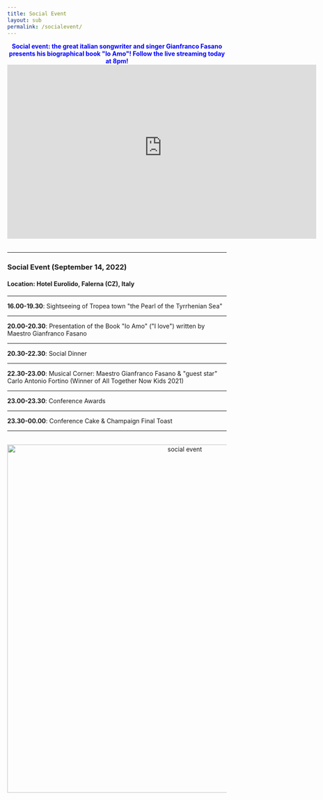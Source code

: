 ```yaml
---
title: Social Event
layout: sub
permalink: /socialevent/
--- 
```


<div style="text-align: center;"><font color=blue><b>Social event: the great italian songwriter and singer Gianfranco Fasano presents his biographical book "Io Amo"! Follow the live streaming today at 8pm!</b></font><br/><iframe  height="400px"  width="710px"
            src="https://webtools-f5842579ff984c1c98d63b8d789673eb.msvdn.net/embed/SOrBDPy?autoPlay=false&skinId=6c2d8b44-9903-493c-bf85-ec27e4d04684"
            frameborder="0" allowfullscreen>
          </iframe>
</div>
<br/>
<hr/>

<h3>Social Event (September 14, 2022)</h3>

<h4>Location: Hotel Eurolido, Falerna (CZ), Italy</h4>
<hr/>
<b>16.00-19.30</b>: Sightseeing of Tropea town "the Pearl of the Tyrrhenian Sea"
<hr/>
<b>20.00-20.30</b>: Presentation of the Book "Io Amo" ("I love") written by Maestro Gianfranco Fasano
<hr/>
<b>20.30-22.30</b>: Social Dinner
<hr/>
<b>22.30-23.00</b>: Musical Corner: Maestro Gianfranco Fasano & "guest star" Carlo Antonio Fortino (Winner of All Together Now Kids 2021)
<hr/>
<b>23.00-23.30</b>: Conference Awards
<hr/>
<b>23.30-00.00</b>: Conference Cake & Champaign Final Toast
<hr/>

<br/>

<div style="text-align: center;">
  <img src="/2022/assets/images/socialevent.png" alt="social event" style="width: 800px;">
</div>
